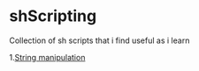 # shScripting
Collection of sh scripts that i find useful as i learn

1.[String manipulation](https://www.thegeekstuff.com/2010/07/bash-string-manipulation/)
